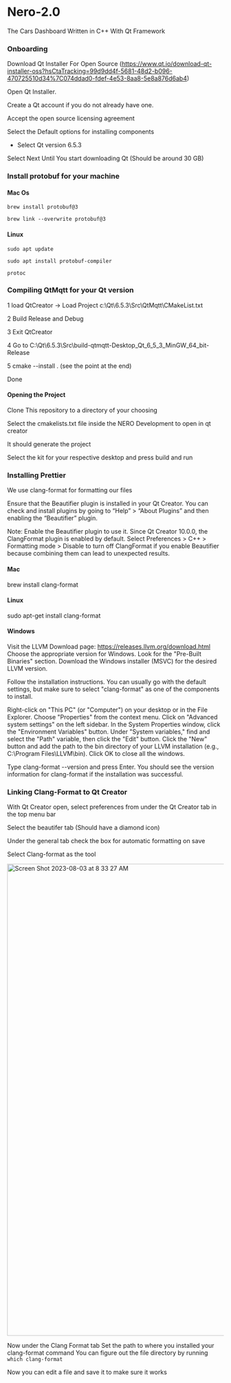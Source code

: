 # Nero-2.0
The Cars Dashboard Written in C++ With Qt Framework

### Onboarding

Download Qt Installer For Open Source (https://www.qt.io/download-qt-installer-oss?hsCtaTracking=99d9dd4f-5681-48d2-b096-470725510d34%7C074ddad0-fdef-4e53-8aa8-5e8a876d6ab4)

Open Qt Installer. 

Create a Qt account if you do not already have one. 

Accept the open source licensing agreement

Select the Default options for installing components
- Select Qt version 6.5.3

Select Next Until You start downloading Qt (Should be around 30 GB)

### Install protobuf for your machine

#### Mac Os

`brew install protobuf@3`

`brew link --overwrite protobuf@3`

#### Linux

`sudo apt update`

`sudo apt install protobuf-compiler`

`protoc`

### Compiling QtMqtt for your Qt version
1 load QtCreator -> Load Project c:\Qt\6.5.3\Src\QtMqtt\CMakeList.txt

2 Build Release and Debug

3 Exit QtCreator

4 Go to C:\Qt\6.5.3\Src\build-qtmqtt-Desktop_Qt_6_5_3_MinGW_64_bit-Release

5 cmake --install . (see the point at the end)

Done

#### Opening the Project
Clone This repository to a directory of your choosing

Select the cmakelists.txt file inside the NERO Development to open in qt creator

It should generate the project

Select the kit for your respective desktop and press build and run

### Installing Prettier

We use clang-format for formatting our files

Ensure that the Beautifier plugin is installed in your Qt Creator. You can check and install plugins by going to “Help” > “About Plugins” and then enabling the “Beautifier” plugin.

Note: Enable the Beautifier plugin to use it. Since Qt Creator 10.0.0, the ClangFormat plugin is enabled by default. Select Preferences > C++ > Formatting mode > Disable to turn off ClangFormat if you enable Beautifier because combining them can lead to unexpected results.


#### Mac

brew install clang-format

#### Linux

sudo apt-get install clang-format

#### Windows

Visit the LLVM Download page: https://releases.llvm.org/download.html
Choose the appropriate version for Windows. Look for the "Pre-Built Binaries" section.
Download the Windows installer (MSVC) for the desired LLVM version.

Follow the installation instructions. You can usually go with the default settings, but make sure to select "clang-format" as one of the components to install.

Right-click on "This PC" (or "Computer") on your desktop or in the File Explorer.
Choose "Properties" from the context menu.
Click on "Advanced system settings" on the left sidebar.
In the System Properties window, click the "Environment Variables" button.
Under "System variables," find and select the "Path" variable, then click the "Edit" button.
Click the "New" button and add the path to the bin directory of your LLVM installation (e.g., C:\Program Files\LLVM\bin).
Click OK to close all the windows.

Type clang-format --version and press Enter. You should see the version information for clang-format if the installation was successful.

### Linking Clang-Format to Qt Creator

With Qt Creator open, select preferences from under the Qt Creator tab in the top menu bar

Select the beautifer tab (Should have a diamond icon)

Under the general tab check the box for automatic formatting on save

Select Clang-format as the tool

<img width="1098" alt="Screen Shot 2023-08-03 at 8 33 27 AM" src="https://github.com/Northeastern-Electric-Racing/Nero-2.0/assets/113635669/dc179628-2a80-47cd-8dcd-47f5a6815189">

Now under the Clang Format tab Set the path to where you installed your clang-format command
You can figure out the file directory by running ```which clang-format```

Now you can edit a file and save it to make sure it works
